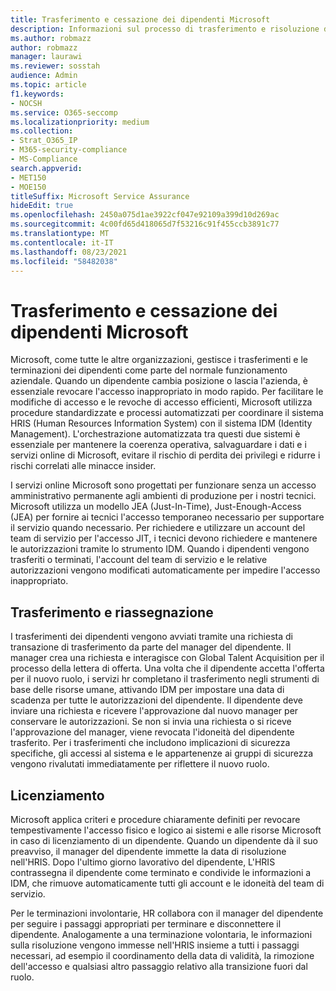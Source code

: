 ```yaml
---
title: Trasferimento e cessazione dei dipendenti Microsoft
description: Informazioni sul processo di trasferimento e risoluzione dei dipendenti Microsoft in Microsoft 365
ms.author: robmazz
author: robmazz
manager: laurawi
ms.reviewer: sosstah
audience: Admin
ms.topic: article
f1.keywords:
- NOCSH
ms.service: O365-seccomp
ms.localizationpriority: medium
ms.collection:
- Strat_O365_IP
- M365-security-compliance
- MS-Compliance
search.appverid:
- MET150
- MOE150
titleSuffix: Microsoft Service Assurance
hideEdit: true
ms.openlocfilehash: 2450a075d1ae3922cf047e92109a399d10d269ac
ms.sourcegitcommit: 4c00fd65d418065d7f53216c91f455ccb3891c77
ms.translationtype: MT
ms.contentlocale: it-IT
ms.lasthandoff: 08/23/2021
ms.locfileid: "58482038"
---
```

# <a name="microsoft-employee-transfer-and-termination"></a>Trasferimento e cessazione dei dipendenti Microsoft

Microsoft, come tutte le altre organizzazioni, gestisce i trasferimenti e le terminazioni dei dipendenti come parte del normale funzionamento aziendale. Quando un dipendente cambia posizione o lascia l'azienda, è essenziale revocare l'accesso inappropriato in modo rapido. Per facilitare le modifiche di accesso e le revoche di accesso efficienti, Microsoft utilizza procedure standardizzate e processi automatizzati per coordinare il sistema HRIS (Human Resources Information System) con il sistema IDM (Identity Management). L'orchestrazione automatizzata tra questi due sistemi è essenziale per mantenere la coerenza operativa, salvaguardare i dati e i servizi online di Microsoft, evitare il rischio di perdita dei privilegi e ridurre i rischi correlati alle minacce insider.

I servizi online Microsoft sono progettati per funzionare senza un accesso amministrativo permanente agli ambienti di produzione per i nostri tecnici. Microsoft utilizza un modello JEA (Just-In-Time), Just-Enough-Access (JEA) per fornire ai tecnici l'accesso temporaneo necessario per supportare il servizio quando necessario. Per richiedere e utilizzare un account del team di servizio per l'accesso JIT, i tecnici devono richiedere e mantenere le autorizzazioni tramite lo strumento IDM. Quando i dipendenti vengono trasferiti o terminati, l'account del team di servizio e le relative autorizzazioni vengono modificati automaticamente per impedire l'accesso inappropriato.

## <a name="transfer-and-reassignment"></a>Trasferimento e riassegnazione

I trasferimenti dei dipendenti vengono avviati tramite una richiesta di transazione di trasferimento da parte del manager del dipendente. Il manager crea una richiesta e interagisce con Global Talent Acquisition per il processo della lettera di offerta. Una volta che il dipendente accetta l'offerta per il nuovo ruolo, i servizi hr completano il trasferimento negli strumenti di base delle risorse umane, attivando IDM per impostare una data di scadenza per tutte le autorizzazioni del dipendente. Il dipendente deve inviare una richiesta e ricevere l'approvazione dal nuovo manager per conservare le autorizzazioni. Se non si invia una richiesta o si riceve l'approvazione del manager, viene revocata l'idoneità del dipendente trasferito. Per i trasferimenti che includono implicazioni di sicurezza specifiche, gli accessi al sistema e le appartenenze ai gruppi di sicurezza vengono rivalutati immediatamente per riflettere il nuovo ruolo.

## <a name="termination"></a>Licenziamento

Microsoft applica criteri e procedure chiaramente definiti per revocare tempestivamente l'accesso fisico e logico ai sistemi e alle risorse Microsoft in caso di licenziamento di un dipendente. Quando un dipendente dà il suo preavviso, il manager del dipendente immette la data di risoluzione nell'HRIS. Dopo l'ultimo giorno lavorativo del dipendente, L'HRIS contrassegna il dipendente come terminato e condivide le informazioni a IDM, che rimuove automaticamente tutti gli account e le idoneità del team di servizio.

Per le terminazioni involontarie, HR collabora con il manager del dipendente per seguire i passaggi appropriati per terminare e disconnettere il dipendente. Analogamente a una terminazione volontaria, le informazioni sulla risoluzione vengono immesse nell'HRIS insieme a tutti i passaggi necessari, ad esempio il coordinamento della data di validità, la rimozione dell'accesso e qualsiasi altro passaggio relativo alla transizione fuori dal ruolo.
